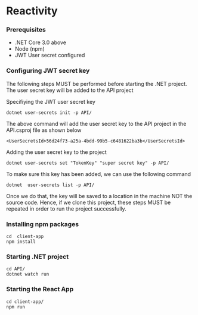 # Reactivity

### Prerequisites
* .NET Core 3.0 above
* Node (npm)
* JWT User secret configured

### Configuring JWT secret key

The following steps MUST be performed before starting the .NET project. The user secret key will be added to the API project

Specifiying the JWT user secret key
```
dotnet user-secrets init -p API/
```

The above command will add the user secret key to the API project in the API.csproj file as shown below
```
<UserSecretsId>56d24f73-a25a-4bdd-99b5-c6481622ba3b</UserSecretsId>
```

Adding the user secret key to the project
```
dotnet user-secrets set "TokenKey" "super secret key" -p API/
```

To make sure this key has been added, we can use the following command
```
dotnet  user-secrets list -p API/
```

Once we do that, the key will be saved to a location in the machine NOT the source code. Hence, if we clone this project, these steps MUST be repeated in order to run the project successfully.


### Installing npm packages
```
cd  client-app
npm install
```

### Starting .NET project
```
cd API/
dotnet watch run
```

### Starting the React App
```
cd client-app/
npm run
```